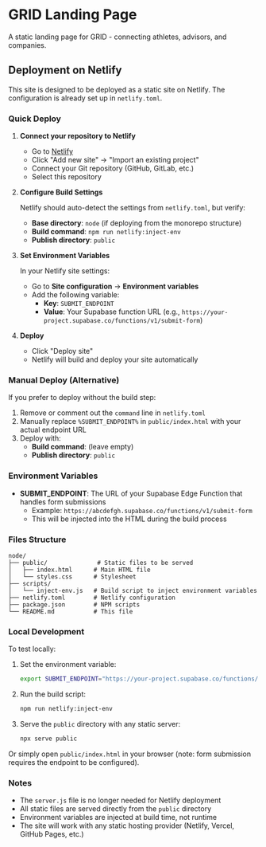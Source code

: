 # GRID Landing Page

A static landing page for GRID - connecting athletes, advisors, and companies.

## Deployment on Netlify

This site is designed to be deployed as a static site on Netlify. The configuration is already set up in `netlify.toml`.

### Quick Deploy

1. **Connect your repository to Netlify**
   - Go to [Netlify](https://app.netlify.com/)
   - Click "Add new site" → "Import an existing project"
   - Connect your Git repository (GitHub, GitLab, etc.)
   - Select this repository

2. **Configure Build Settings**
   
   Netlify should auto-detect the settings from `netlify.toml`, but verify:
   - **Base directory**: `node` (if deploying from the monorepo structure)
   - **Build command**: `npm run netlify:inject-env`
   - **Publish directory**: `public`

3. **Set Environment Variables**
   
   In your Netlify site settings:
   - Go to **Site configuration** → **Environment variables**
   - Add the following variable:
     - **Key**: `SUBMIT_ENDPOINT`
     - **Value**: Your Supabase function URL (e.g., `https://your-project.supabase.co/functions/v1/submit-form`)

4. **Deploy**
   - Click "Deploy site"
   - Netlify will build and deploy your site automatically

### Manual Deploy (Alternative)

If you prefer to deploy without the build step:

1. Remove or comment out the `command` line in `netlify.toml`
2. Manually replace `%SUBMIT_ENDPOINT%` in `public/index.html` with your actual endpoint URL
3. Deploy with:
   - **Build command**: (leave empty)
   - **Publish directory**: `public`

### Environment Variables

- **SUBMIT_ENDPOINT**: The URL of your Supabase Edge Function that handles form submissions
  - Example: `https://abcdefgh.supabase.co/functions/v1/submit-form`
  - This will be injected into the HTML during the build process

### Files Structure

```
node/
├── public/              # Static files to be served
│   ├── index.html      # Main HTML file
│   └── styles.css      # Stylesheet
├── scripts/
│   └── inject-env.js   # Build script to inject environment variables
├── netlify.toml        # Netlify configuration
├── package.json        # NPM scripts
└── README.md           # This file
```

### Local Development

To test locally:

1. Set the environment variable:
   ```bash
   export SUBMIT_ENDPOINT="https://your-project.supabase.co/functions/v1/submit-form"
   ```

2. Run the build script:
   ```bash
   npm run netlify:inject-env
   ```

3. Serve the `public` directory with any static server:
   ```bash
   npx serve public
   ```

Or simply open `public/index.html` in your browser (note: form submission requires the endpoint to be configured).

### Notes

- The `server.js` file is no longer needed for Netlify deployment
- All static files are served directly from the `public` directory
- Environment variables are injected at build time, not runtime
- The site will work with any static hosting provider (Netlify, Vercel, GitHub Pages, etc.)

